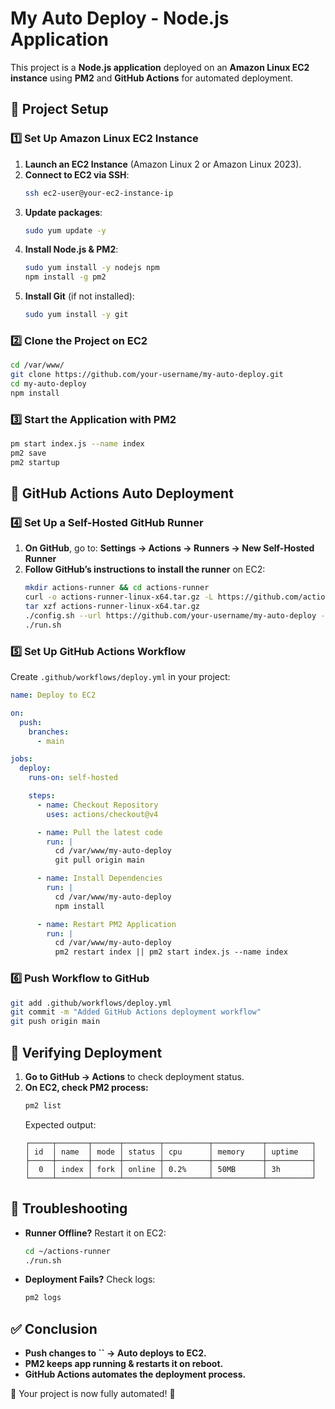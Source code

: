 # My Auto Deploy - Node.js Application

This project is a **Node.js application** deployed on an **Amazon Linux EC2 instance** using **PM2** and **GitHub Actions** for automated deployment.

## 🚀 Project Setup

### 1️⃣ **Set Up Amazon Linux EC2 Instance**

1. **Launch an EC2 Instance** (Amazon Linux 2 or Amazon Linux 2023).
2. **Connect to EC2 via SSH**:
   ```sh
   ssh ec2-user@your-ec2-instance-ip
   ```
3. **Update packages**:
   ```sh
   sudo yum update -y
   ```
4. **Install Node.js & PM2**:
   ```sh
   sudo yum install -y nodejs npm
   npm install -g pm2
   ```
5. **Install Git** (if not installed):
   ```sh
   sudo yum install -y git
   ```

### 2️⃣ **Clone the Project on EC2**

```sh
cd /var/www/
git clone https://github.com/your-username/my-auto-deploy.git
cd my-auto-deploy
npm install
```

### 3️⃣ **Start the Application with PM2**

```sh
pm start index.js --name index
pm2 save
pm2 startup
```

## 🚀 GitHub Actions Auto Deployment

### 4️⃣ **Set Up a Self-Hosted GitHub Runner**

1. **On GitHub**, go to: **Settings → Actions → Runners → New Self-Hosted Runner**
2. **Follow GitHub’s instructions to install the runner** on EC2:
   ```sh
   mkdir actions-runner && cd actions-runner
   curl -o actions-runner-linux-x64.tar.gz -L https://github.com/actions/runner/releases/latest/download/actions-runner-linux-x64.tar.gz
   tar xzf actions-runner-linux-x64.tar.gz
   ./config.sh --url https://github.com/your-username/my-auto-deploy --token YOUR_GITHUB_TOKEN
   ./run.sh
   ```

### 5️⃣ **Set Up GitHub Actions Workflow**

Create `.github/workflows/deploy.yml` in your project:

```yaml
name: Deploy to EC2

on:
  push:
    branches:
      - main

jobs:
  deploy:
    runs-on: self-hosted

    steps:
      - name: Checkout Repository
        uses: actions/checkout@v4

      - name: Pull the latest code
        run: |
          cd /var/www/my-auto-deploy
          git pull origin main

      - name: Install Dependencies
        run: |
          cd /var/www/my-auto-deploy
          npm install

      - name: Restart PM2 Application
        run: |
          cd /var/www/my-auto-deploy
          pm2 restart index || pm2 start index.js --name index
```

### 6️⃣ **Push Workflow to GitHub**

```sh
git add .github/workflows/deploy.yml
git commit -m "Added GitHub Actions deployment workflow"
git push origin main
```

## 🚀 **Verifying Deployment**

1. **Go to GitHub → Actions** to check deployment status.
2. **On EC2, check PM2 process:**
   ```sh
   pm2 list
   ```
   Expected output:
   ```
   ┌─────┬───────┬──────┬────────┬──────────┬───────────┬──────────┐
   │ id  │ name  │ mode │ status │ cpu      │ memory    │ uptime   │
   ├─────┼───────┼──────┼────────┼──────────┼───────────┼──────────┤
   │  0  │ index │ fork │ online │ 0.2%     │ 50MB      │ 3h       │
   └─────┴───────┴──────┴────────┴──────────┴───────────┴──────────┘
   ```

## 🎯 **Troubleshooting**

- **Runner Offline?** Restart it on EC2:
  ```sh
  cd ~/actions-runner
  ./run.sh
  ```
- **Deployment Fails?** Check logs:
  ```sh
  pm2 logs
  ```

## ✅ **Conclusion**

- **Push changes to **``** → Auto deploys to EC2.**
- **PM2 keeps app running & restarts it on reboot.**
- **GitHub Actions automates the deployment process.**

🎉 Your project is now fully automated! 🚀

